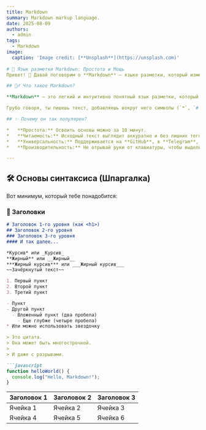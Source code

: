 ```yaml
---
title: Markdown
summary: Markdown markup language.
date: 2025-08-09
authors:
  - admin
tags:
  - Markdown
image:
  caption: 'Image credit: [**Unsplash**](https://unsplash.com)'
    
# 🚀 Язык разметки Markdown: Простота и Мощь
Привет! 👋 Давай поговорим о **Markdown** — языке разметки, который изменил то, как мы пишем для интернета. Если ты хоть раз форматировал текст, ты поймешь его гениальность.

## 🤷‍♂️ Что такое Markdown?

**Markdown** — это легкий и интуитивно понятный язык разметки, который позволяет с помощью простых символов создавать красиво оформленный текст. Его главная цель — читаемость и простота использования как в исходном коде, так и после преобразования.

Грубо говоря, ты пишешь текст, добавляешь вокруг него символы (`*`, `#`, `-` и т.д.), а специальный процессор (как на GitHub, в Telegram или в Notion) превращает это в HTML-код с красивым форматированием.

## ✨ Почему он так популярен?

*   **Простота:** Освоить основы можно за 10 минут.
*   **Читаемость:** Исходный текст выглядит аккуратно и без лишних тегов.
*   **Универсальность:** Поддерживается на **GitHub**, в **Telegram**, **Notion**, **Obsidian**, **Joplin**, многих CMS (WordPress, Ghost) и даже в мессенджерах.
*   **Производительность:** Не отрывай руки от клавиатуры, чтобы выделить текст жирным. Это быстро!

---
```


## 🛠 Основы синтаксиса (Шпаргалка)

Вот минимум, который тебе понадобится:

### 🧱 Заголовки

```markdown
# Заголовок 1-го уровня (как <h1>)
## Заголовок 2-го уровня
### Заголовок 3-го уровня
#### И так далее...

*Курсив* или _Курсив_
**Жирный** или __Жирный__
***Жирный курсив*** или ___Жирный курсив___
~~Зачёркнутый текст~~

1. Первый пункт
2. Второй пункт
3. Третий пункт

- Пункт
- Другой пункт
  - Вложенный пункт (два пробела)
    - Еще глубже (четыре пробела)
* Или можно использовать звездочку

> Это цитата.
> Она может быть многострочной.
>
> И даже с разрывами.

```javascript
function helloWorld() {
  console.log("Hello, Markdown!");
}
```

| Заголовок 1 | Заголовок 2 | Заголовок 3 |
|-------------|-------------|-------------|
| Ячейка 1    | Ячейка 2    | Ячейка 3    |
| Ячейка 4    | Ячейка 5    | Ячейка 6    |
